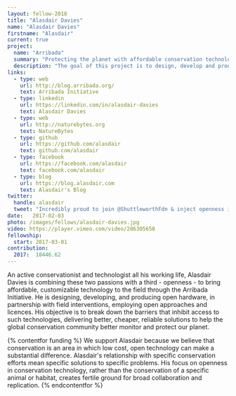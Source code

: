 ```yaml
---
layout: fellow-2018
title: "Alasdair Davies"
name: "Alasdair Davies"
firstname: "Alasdair"
current: true
project:
  name: "Arribada"
  summary: "Protecting the planet with affordable conservation technology"
  description: "The goal of this project is to design, develop and produce open hardware to be used in animal conservation."
links:
  - type: web
    url: http://blog.arribada.org/
    text: Arribada Initiative
  - type: linkedin
    url: https://linkedin.com/in/alasdair-davies
    text: Alasdair Davies
  - type: web
    url: http://naturebytes.org
    text: NatureBytes
  - type: github
    url: https://github.com/alasdair
    text: github.com/alasdair
  - type: facebook
    url: https://facebook.com/alasdair
    text: facebook.com/alasdair
  - type: blog
    url: https://blog.alasdair.com
    text: Alasdair's Blog
twitter:
  handle: alasdair
  tweet: "Incredibly proud to join @ShuttleworthFdn & inject openness into conservation technology. It’s time we all got access to the tools we need."
date:   2017-02-03
photo: /images/fellows/alasdair-davies.jpg
video: https://player.vimeo.com/video/286305650
fellowship:
  start: 2017-03-01
contribution:
  2017:  18446.62 
---
```

An active conservationist and technologist all his working life, Alasdair Davies is combining these two passions with a third - openness - to bring affordable, customizable technology  to the field through the Arribada Initiative. He is designing, developing, and producing open hardware, in partnership with field interventions, employing open approaches and licences. His objective is to break down the barriers that inhibit access to such technologies, delivering better, cheaper, reliable solutions to help the global conservation community better monitor and protect our planet.

{% contentfor funding %}
We support Alasdair because we believe that conservation is an area in which low cost, open technology can make a substantial difference. Alasdair's  relationship with specific  conservation efforts mean specific solutions to specific problems. His  focus on openness in conservation technology, rather than the  conservation of a specific animal or habitat, creates fertile ground for  broad collaboration and replication.
{% endcontentfor %}